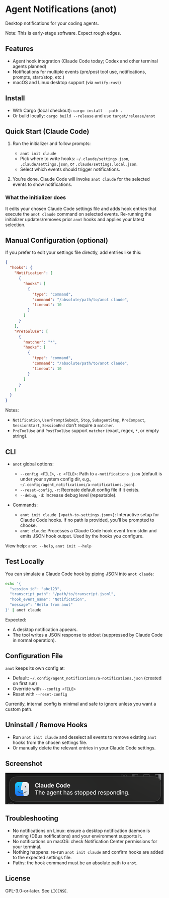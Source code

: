 # Agent Notifications (anot)

Desktop notifications for your coding agents.

Note: This is early-stage software. Expect rough edges.

## Features

- Agent hook integration (Claude Code today; Codex and other terminal agents planned)
- Notifications for multiple events (pre/post tool use, notifications, prompts, start/stop, etc.)
- macOS and Linux desktop support (via `notify-rust`)

## Install

- With Cargo (local checkout): `cargo install --path .`
- Or build locally: `cargo build --release` and use `target/release/anot`

## Quick Start (Claude Code)

1. Run the initializer and follow prompts:

   - `anot init claude`
   - Pick where to write hooks: `~/.claude/settings.json`, `.claude/settings.json`, or `.claude/settings.local.json`.
   - Select which events should trigger notifications.

2. You’re done. Claude Code will invoke `anot claude` for the selected events to show notifications.

### What the initializer does

It edits your chosen Claude Code settings file and adds hook entries that execute the `anot claude` command on selected events. Re-running the initializer updates/removes prior `anot` hooks and applies your latest selection.

## Manual Configuration (optional)

If you prefer to edit your settings file directly, add entries like this:

```json
{
  "hooks": {
    "Notification": [
      {
        "hooks": [
          {
            "type": "command",
            "command": "/absolute/path/to/anot claude",
            "timeout": 10
          }
        ]
      }
    ],
    "PreToolUse": [
      {
        "matcher": "*",
        "hooks": [
          {
            "type": "command",
            "command": "/absolute/path/to/anot claude",
            "timeout": 10
          }
        ]
      }
    ]
  }
}
```

Notes:

- `Notification`, `UserPromptSubmit`, `Stop`, `SubagentStop`, `PreCompact`, `SessionStart`, `SessionEnd` don’t require a `matcher`.
- `PreToolUse` and `PostToolUse` support `matcher` (exact, regex, `*`, or empty string).

## CLI

- `anot` global options:

  - `--config <FILE>`, `-c <FILE>`: Path to `a-notifications.json` (default is under your system config dir, e.g., `~/.config/agent_notifications/a-notifications.json`).
  - `--reset-config`, `-r`: Recreate default config file if it exists.
  - `--debug`, `-d`: Increase debug level (repeatable).

- Commands:
  - `anot init claude [<path-to-settings.json>]`: Interactive setup for Claude Code hooks. If no path is provided, you’ll be prompted to choose.
  - `anot claude`: Processes a Claude Code hook event from stdin and emits JSON hook output. Used by the hooks you configure.

View help: `anot --help`, `anot init --help`

## Test Locally

You can simulate a Claude Code hook by piping JSON into `anot claude`:

```bash
echo '{
  "session_id": "abc123",
  "transcript_path": "/path/to/transcript.jsonl",
  "hook_event_name": "Notification",
  "message": "Hello from anot"
}' | anot claude
```

Expected:

- A desktop notification appears.
- The tool writes a JSON response to stdout (suppressed by Claude Code in normal operation).

## Configuration File

`anot` keeps its own config at:

- Default: `~/.config/agent_notifications/a-notifications.json` (created on first run)
- Override with `--config <FILE>`
- Reset with `--reset-config`

Currently, internal config is minimal and safe to ignore unless you want a custom path.

## Uninstall / Remove Hooks

- Run `anot init claude` and deselect all events to remove existing `anot` hooks from the chosen settings file.
- Or manually delete the relevant entries in your Claude Code settings.

## Screenshot

![macOS Notification](assets/macos-notification.png)

## Troubleshooting

- No notifications on Linux: ensure a desktop notification daemon is running (DBus notifications) and your environment supports it.
- No notifications on macOS: check Notification Center permissions for your terminal.
- Nothing happens: re-run `anot init claude` and confirm hooks are added to the expected settings file.
- Paths: the hook command must be an absolute path to `anot`.

## License

GPL-3.0-or-later. See `LICENSE`.
